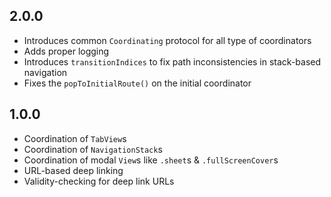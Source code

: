 ## 2.0.0

- Introduces common `Coordinating` protocol for all type of coordinators
- Adds proper logging
- Introduces `transitionIndices` to fix path inconsistencies in stack-based navigation
- Fixes the `popToInitialRoute()` on the initial coordinator 

## 1.0.0

- Coordination of `TabView`s
- Coordination of `NavigationStack`s
- Coordination of modal `View`s like `.sheet`s & `.fullScreenCover`s
- URL-based deep linking
- Validity-checking for deep link URLs 
